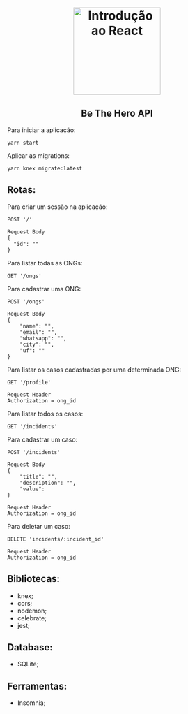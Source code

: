<h1 align="center">
  <img 
    alt="Introdução ao React" src="https://upload.wikimedia.org/wikipedia/commons/thumb/d/d9/Node.js_logo.svg/1200px-Node.js_logo.svg.png" 
    width="200px"
  />
</h1>
<h2 align="center">
  Be The Hero API
</h2>

Para iniciar a aplicação:
```
yarn start
```
Aplicar as migrations:
```
yarn knex migrate:latest
```
## Rotas:
Para criar um sessão na aplicação:
```
POST '/' 

Request Body
{
  "id": ""
}
```
Para listar todas as ONGs:
```
GET '/ongs'
```
Para cadastrar uma ONG:
```
POST '/ongs' 

Request Body
{
	"name": "",
	"email": "",
	"whatsapp": "",
	"city": "",
	"uf": ""
}
```
Para listar os casos cadastradas por uma determinada ONG:
```
GET '/profile'

Request Header
Authorization = ong_id
```
Para listar todos os casos:
```
GET '/incidents'
```
Para cadastrar um caso:
```
POST '/incidents' 

Request Body
{
	"title": "",
	"description": "",
	"value": 
}

Request Header
Authorization = ong_id
```
Para deletar um caso:
```
DELETE 'incidents/:incident_id'

Request Header
Authorization = ong_id
```

## Bibliotecas:
- knex;
- cors;
- nodemon;
- celebrate;
- jest;

## Database:
- SQLite;

## Ferramentas:
- Insomnia;
